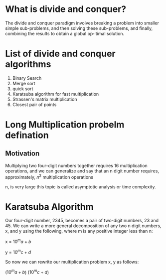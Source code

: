 # What is divide and conquer?
The divide and conquer paradigm involves breaking a problem into smaller simple sub-problems, and then solving these
sub-problems, and finally, combining the results to obtain a global op‐ timal solution.

# List of divide and conquer algorithms
1. Binary Search
2. Merge sort
3. quick sort
4. Karatsuba algorithm for fast multiplication
5. Strassen's matrix multiplication
6. Closest pair of points

# Long Multiplication probelm defination


## Motivation
Multiplying two four-digit numbers together requires 16 multiplication operations, and we can
generalize and say that an n digit number requires, approximately, $n^2$ multiplication operations


n, is very large this topic is called asymptotic analysis or time complexity.

# Karatsuba Algorithm
Our four-digit number, 2345, becomes a pair of two-digit numbers, 23 and 45. We can
write a more general decomposition of any two n digit numbers, x, and y using the 
following, where m is any positive integer less than n:

x = $10^ma + b$

y = $10^mc + d$

So now we can rewrite our multiplication problem x, y as follows:

($10^ma + b$) ($10^mc + d$)